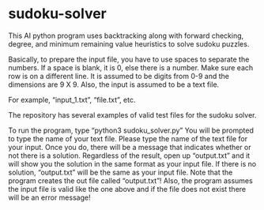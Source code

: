 # sudoku-solver

This AI python program uses backtracking along with forward checking, degree, and minimum remaining value heuristics to solve sudoku puzzles. 

Basically, to prepare the input file, you have to use spaces to separate the numbers. If a space is blank, it is 0, else there is a number. Make sure each row is on a different line. It is assumed to be digits from 0-9 and the dimensions are 9 X 9. Also, the input is assumed to be a text file. 

For example, “input_1.txt”, “file.txt”, etc. 

The repository has several examples of valid test files for the sudoku solver. 

To run the program, type “python3 sudoku_solver.py” You will be prompted to type the name of your text file. Please type the name of the text file for your input. Once you do, there will be a message that indicates whether or not there is a solution. Regardless of the result, open up “output.txt” and it will show you the solution in the same format as your input file. If there is no solution, “output.txt” will be the same as your input file. Note that the program creates the out file called “output.txt”! Also, the program assumes the input file is valid like the one above and if the file does not exist there will be an error message!
